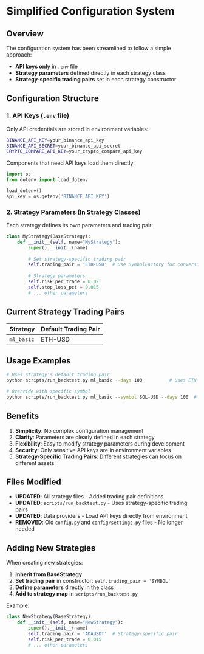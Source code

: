 # Simplified Configuration System

## Overview

The configuration system has been streamlined to follow a simple approach:
- **API keys only** in `.env` file
- **Strategy parameters** defined directly in each strategy class
- **Strategy-specific trading pairs** set in each strategy constructor

## Configuration Structure

### 1. API Keys (`.env` file)
Only API credentials are stored in environment variables:
```bash
BINANCE_API_KEY=your_binance_api_key
BINANCE_API_SECRET=your_binance_api_secret
CRYPTO_COMPARE_API_KEY=your_crypto_compare_api_key
```

Components that need API keys load them directly:
```python
import os
from dotenv import load_dotenv

load_dotenv()
api_key = os.getenv('BINANCE_API_KEY')
```

### 2. Strategy Parameters (In Strategy Classes)
Each strategy defines its own parameters and trading pair:

```python
class MyStrategy(BaseStrategy):
    def __init__(self, name="MyStrategy"):
        super().__init__(name)
        
        # Set strategy-specific trading pair
        self.trading_pair = 'ETH-USD'  # Use SymbolFactory for conversion if needed
        
        # Strategy parameters
        self.risk_per_trade = 0.02
        self.stop_loss_pct = 0.015
        # ... other parameters
```

## Current Strategy Trading Pairs

| Strategy | Default Trading Pair |
|----------|---------------------|
| `ml_basic` | ETH-USD |

## Usage Examples

```bash
# Uses strategy's default trading pair
python scripts/run_backtest.py ml_basic --days 100          # Uses ETH-USD

# Override with specific symbol
python scripts/run_backtest.py ml_basic --symbol SOL-USD --days 100  # Use SymbolFactory for conversion if needed
```

## Benefits

1. **Simplicity**: No complex configuration management
2. **Clarity**: Parameters are clearly defined in each strategy
3. **Flexibility**: Easy to modify strategy parameters during development
4. **Security**: Only sensitive API keys are in environment variables
5. **Strategy-Specific Trading Pairs**: Different strategies can focus on different assets

## Files Modified

- **UPDATED**: All strategy files - Added trading pair definitions
- **UPDATED**: `scripts/run_backtest.py` - Uses strategy-specific trading pairs
- **UPDATED**: Data providers - Load API keys directly from environment
- **REMOVED**: Old `config.py` and `config/settings.py` files - No longer needed

## Adding New Strategies

When creating new strategies:

1. **Inherit from BaseStrategy**
2. **Set trading pair** in constructor: `self.trading_pair = 'SYMBOL'`
3. **Define parameters** directly in the class
4. **Add to strategy map** in `scripts/run_backtest.py`

Example:
```python
class NewStrategy(BaseStrategy):
    def __init__(self, name="NewStrategy"):
        super().__init__(name)
        self.trading_pair = 'ADAUSDT'  # Strategy-specific pair
        self.risk_per_trade = 0.015
        # ... other parameters
``` 